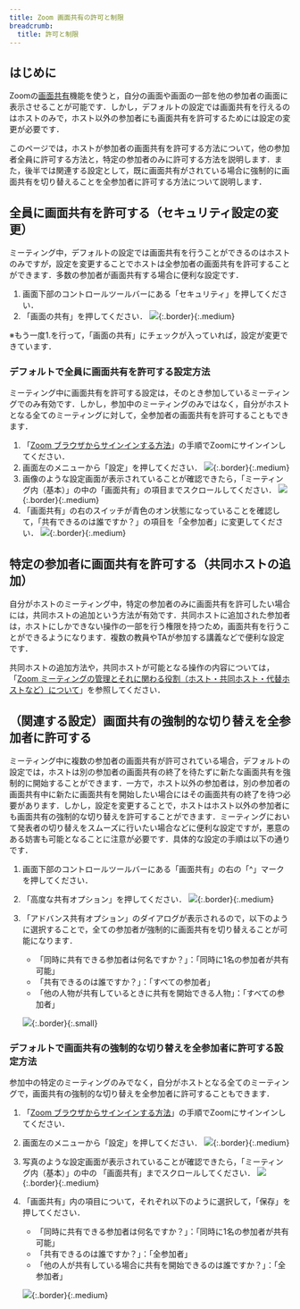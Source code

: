 ```yaml
---
title: Zoom 画面共有の許可と制限
breadcrumb:
  title: 許可と制限
---
```


## はじめに
Zoomの[画面共有](../)機能を使うと，自分の画面や画面の一部を他の参加者の画面に表示させることが可能です．しかし，デフォルトの設定では画面共有を行えるのはホストのみで，ホスト以外の参加者にも画面共有を許可するためには設定の変更が必要です．

このページでは，ホストが参加者の画面共有を許可する方法について，他の参加者全員に許可する方法と，特定の参加者のみに許可する方法を説明します．また，後半では関連する設定として，既に画面共有がされている場合に強制的に画面共有を切り替えることを全参加者に許可する方法について説明します．

## 全員に画面共有を許可する（セキュリティ設定の変更）
ミーティング中，デフォルトの設定では画面共有を行うことができるのはホストのみですが，設定を変更することでホストは全参加者の画面共有を許可することができます．多数の参加者が画面共有する場合に便利な設定です．

1. 画面下部のコントロールツールバーにある「セキュリティ」を押してください．
2. 「画面の共有」を押してください．
![](share_all.png){:.border}{:.medium}

※もう一度1.を行って，「画面の共有」にチェックが入っていれば，設定が変更できています．

### デフォルトで全員に画面共有を許可する設定方法
ミーティング中に画面共有を許可する設定は，そのとき参加しているミーティングでのみ有効です．しかし，参加中のミーティングのみではなく，自分がホストとなる全てのミーティングに対して，全参加者の画面共有を許可することもできます．

1. 「[Zoom ブラウザからサインインする方法](../../../signin/#browser)」の手順でZoomにサインインしてください．
2. 画面左のメニューから「設定」を押してください．
![](share_all_default1.png){:.border}{:.medium}
3. 画像のような設定画面が表示されていることが確認できたら，「ミーティング内（基本）」の中の「画面共有」の項目までスクロールしてください．
![](share_all_default2.png){:.border}{:.medium}
4. 「画面共有」の右のスイッチが青色のオン状態になっていることを確認して，「共有できるのは誰ですか？」の項目を「全参加者」に変更してください．
![](share_all_default3.png){:.border}{:.medium}

## 特定の参加者に画面共有を許可する（共同ホストの追加）
自分がホストのミーティング中，特定の参加者のみに画面共有を許可したい場合には，共同ホストの追加という方法が有効です．共同ホストに追加された参加者は，ホストにしかできない操作の一部を行う権限を持つため，画面共有を行うことができるようになります．複数の教員やTAが参加する講義などで便利な設定です．

共同ホストの追加方法や，共同ホストが可能となる操作の内容については，「[Zoom ミーティングの管理とそれに関わる役割（ホスト・共同ホスト・代替ホストなど）について](../../../misc/management_roles/)」を参照してください．

## （関連する設定）画面共有の強制的な切り替えを全参加者に許可する
ミーティング中に複数の参加者の画面共有が許可されている場合，デフォルトの設定では，ホストは別の参加者の画面共有の終了を待たずに新たな画面共有を強制的に開始することができます．一方で，ホスト以外の参加者は，別の参加者の画面共有中に新たに画面共有を開始したい場合にはその画面共有の終了を待つ必要があります．しかし，設定を変更することで，ホストはホスト以外の参加者にも画面共有の強制的な切り替えを許可することができます．ミーティングにおいて発表者の切り替えをスムーズに行いたい場合などに便利な設定ですが，悪意のある妨害も可能となることに注意が必要です．具体的な設定の手順は以下の通りです．

1. 画面下部のコントロールツールバーにある「画面共有」の右の「^」マークを押してください．
2. 「高度な共有オプション」を押してください．
![](share_takeover1.png){:.border}{:.medium}
3. 「アドバンス共有オプション」のダイアログが表示されるので，以下のように選択することで，全ての参加者が強制的に画面共有を切り替えることが可能になります．
   - 「同時に共有できる参加者は何名ですか？」：「同時に1名の参加者が共有可能」
   - 「共有できるのは誰ですか？」：「すべての参加者」
   - 「他の人物が共有しているときに共有を開始できる人物」：「すべての参加者」

   ![](share_takeover2.png){:.border}{:.small}

### デフォルトで画面共有の強制的な切り替えを全参加者に許可する設定方法
参加中の特定のミーティングのみでなく，自分がホストとなる全てのミーティングで，画面共有の強制的な切り替えを全参加者に許可することもできます．

1. 「[Zoom ブラウザからサインインする方法](../../../signin/#browser)」の手順でZoomにサインインしてください．
2. 画面左のメニューから「設定」を押してください．
![](share_all_default1.png){:.border}{:.medium}
3. 写真のような設定画面が表示されていることが確認できたら，「ミーティング内（基本）」の中の 「画面共有」までスクロールしてください．
![](share_all_default2.png){:.border}{:.medium}
4. 「画面共有」内の項目について，それぞれ以下のように選択して，「保存」を押してください．
   - 「同時に共有できる参加者は何名ですか？」：「同時に1名の参加者が共有可能」
   - 「共有できるのは誰ですか？」：「全参加者」
   - 「他の人が共有している場合に共有を開始できるのは誰ですか？」：「全参加者」
   
   ![](share_takeover_default.png){:.border}{:.medium}
